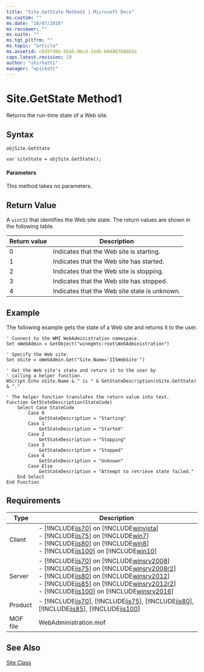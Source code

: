 ```yaml
---
title: "Site.GetState Method1 | Microsoft Docs"
ms.custom: ""
ms.date: "10/07/2016"
ms.reviewer: ""
ms.suite: ""
ms.tgt_pltfrm: ""
ms.topic: "article"
ms.assetid: c645f4bb-5ba5-9bcd-1edb-b64867b8663a
caps.latest.revision: 19
author: "shirhatti"
manager: "wpickett"
---
```

# Site.GetState Method1
Returns the run-time state of a Web site.  
  
## Syntax  
  
```vbs  
objSite.GetState  
```  
  
```jscript#  
var siteState = objSite.GetState();  
```  
  
#### Parameters  
 This method takes no parameters.  
  
## Return Value  
 A `uint32` that identifies the Web site state. The return values are shown in the following table.  
  
|Return value|Description|  
|------------------|-----------------|  
|0|Indicates that the Web site is starting.|  
|1|Indicates that the Web site has started.|  
|2|Indicates that the Web site is stopping.|  
|3|Indicates that the Web site has stopped.|  
|4|Indicates that the Web site state is unknown.|  
  
## Example  
 The following example gets the state of a Web site and returns it to the user.  
  
```  
' Connect to the WMI WebAdministration namespace.  
Set oWebAdmin = GetObject("winmgmts:root\WebAdministration")  
  
' Specify the Web site.  
Set oSite = oWebAdmin.Get("Site.Name='IISWebSite'")  
  
' Get the Web site's state and return it to the user by  
' calling a helper function.  
WScript.Echo oSite.Name & " is " & GetStateDescription(oSite.GetState) & "."  
  
' The helper function translates the return value into text.  
Function GetStateDescription(StateCode)  
    Select Case StateCode  
        Case 0  
            GetStateDescription = "Starting"  
        Case 1  
            GetStateDescription = "Started"  
        Case 2  
            GetStateDescription = "Stopping"  
        Case 3  
            GetStateDescription = "Stopped"  
        Case 4  
            GetStateDescription = "Unknown"  
        Case Else  
            GetStateDescription = "Attempt to retrieve state failed."  
    End Select  
End Function  
```  
  
## Requirements  
  
|Type|Description|  
|----------|-----------------|  
|Client|-   [!INCLUDE[iis70](../wmi-provider/includes/iis70-md.md)] on [!INCLUDE[winvista](../wmi-provider/includes/winvista-md.md)]<br />-   [!INCLUDE[iis75](../wmi-provider/includes/iis75-md.md)] on [!INCLUDE[win7](../wmi-provider/includes/win7-md.md)]<br />-   [!INCLUDE[iis80](../wmi-provider/includes/iis80-md.md)] on [!INCLUDE[win8](../wmi-provider/includes/win8-md.md)]<br />-   [!INCLUDE[iis100](../wmi-provider/includes/iis100-md.md)] on [!INCLUDE[win10](../wmi-provider/includes/win10-md.md)]|  
|Server|-   [!INCLUDE[iis70](../wmi-provider/includes/iis70-md.md)] on [!INCLUDE[winsrv2008](../wmi-provider/includes/winsrv2008-md.md)]<br />-   [!INCLUDE[iis75](../wmi-provider/includes/iis75-md.md)] on [!INCLUDE[winsrv2008r2](../wmi-provider/includes/winsrv2008r2-md.md)]<br />-   [!INCLUDE[iis80](../wmi-provider/includes/iis80-md.md)] on [!INCLUDE[winsrv2012](../wmi-provider/includes/winsrv2012-md.md)]<br />-   [!INCLUDE[iis85](../wmi-provider/includes/iis85-md.md)] on [!INCLUDE[winsrv2012r2](../wmi-provider/includes/winsrv2012r2-md.md)]<br />-   [!INCLUDE[iis100](../wmi-provider/includes/iis100-md.md)] on [!INCLUDE[winsrv2016](../wmi-provider/includes/winsrv2016-md.md)]|  
|Product|-   [!INCLUDE[iis70](../wmi-provider/includes/iis70-md.md)], [!INCLUDE[iis75](../wmi-provider/includes/iis75-md.md)], [!INCLUDE[iis80](../wmi-provider/includes/iis80-md.md)], [!INCLUDE[iis85](../wmi-provider/includes/iis85-md.md)], [!INCLUDE[iis100](../wmi-provider/includes/iis100-md.md)]|  
|MOF file|WebAdministration.mof|  
  
## See Also  
 [Site Class](../wmi-provider/site-class1.md)